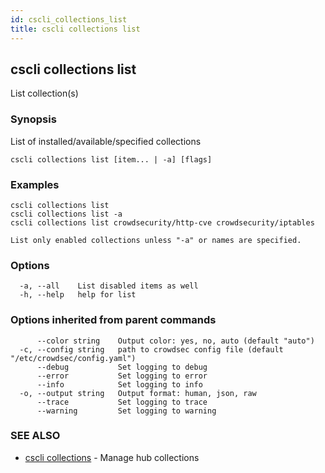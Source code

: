 ```yaml
---
id: cscli_collections_list
title: cscli collections list
---
```

## cscli collections list

List collection(s)

### Synopsis

List of installed/available/specified collections

```
cscli collections list [item... | -a] [flags]
```

### Examples

```
cscli collections list
cscli collections list -a
cscli collections list crowdsecurity/http-cve crowdsecurity/iptables

List only enabled collections unless "-a" or names are specified.
```

### Options

```
  -a, --all    List disabled items as well
  -h, --help   help for list
```

### Options inherited from parent commands

```
      --color string    Output color: yes, no, auto (default "auto")
  -c, --config string   path to crowdsec config file (default "/etc/crowdsec/config.yaml")
      --debug           Set logging to debug
      --error           Set logging to error
      --info            Set logging to info
  -o, --output string   Output format: human, json, raw
      --trace           Set logging to trace
      --warning         Set logging to warning
```

### SEE ALSO

* [cscli collections](/cscli/cscli_collections.md)	 - Manage hub collections

